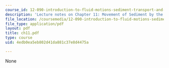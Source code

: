 ```yaml
---
course_id: 12-090-introduction-to-fluid-motions-sediment-transport-and-current-generated-sedimentary-structures-fall-2006
description: 'Lecture notes on Chapter 11: Movement of Sediment by the Wind.'
file_location: /coursemedia/12-090-introduction-to-fluid-motions-sediment-transport-and-current-generated-sedimentary-structures-fall-2006/4edb0ea5eb802d41da881c37e8d4475a_ch11.pdf
file_type: application/pdf
layout: pdf
title: ch11.pdf
type: course
uid: 4edb0ea5eb802d41da881c37e8d4475a

---
```

None
